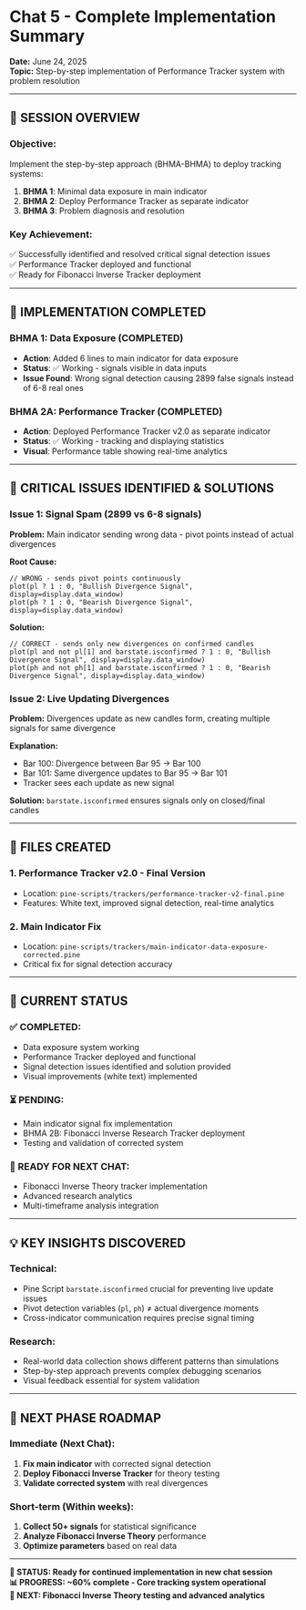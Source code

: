 # Chat 5 - Complete Implementation Summary

**Date:** June 24, 2025  
**Topic:** Step-by-step implementation of Performance Tracker system with problem resolution

---

## 🎯 **SESSION OVERVIEW**

### **Objective:**
Implement the step-by-step approach (ΒΗΜΑ-ΒΗΜΑ) to deploy tracking systems:
1. **ΒΗΜΑ 1**: Minimal data exposure in main indicator
2. **ΒΗΜΑ 2**: Deploy Performance Tracker as separate indicator
3. **ΒΗΜΑ 3**: Problem diagnosis and resolution

### **Key Achievement:**
✅ Successfully identified and resolved critical signal detection issues  
✅ Performance Tracker deployed and functional  
✅ Ready for Fibonacci Inverse Tracker deployment  

---

## 🔧 **IMPLEMENTATION COMPLETED**

### **ΒΗΜΑ 1: Data Exposure (COMPLETED)**
- **Action**: Added 6 lines to main indicator for data exposure
- **Status**: ✅ Working - signals visible in data inputs
- **Issue Found**: Wrong signal detection causing 2899 false signals instead of 6-8 real ones

### **ΒΗΜΑ 2A: Performance Tracker (COMPLETED)**  
- **Action**: Deployed Performance Tracker v2.0 as separate indicator
- **Status**: ✅ Working - tracking and displaying statistics
- **Visual**: Performance table showing real-time analytics

---

## 🚨 **CRITICAL ISSUES IDENTIFIED & SOLUTIONS**

### **Issue 1: Signal Spam (2899 vs 6-8 signals)**

**Problem:** Main indicator sending wrong data - pivot points instead of actual divergences

**Root Cause:** 
```pinescript
// WRONG - sends pivot points continuously
plot(pl ? 1 : 0, "Bullish Divergence Signal", display=display.data_window)
plot(ph ? 1 : 0, "Bearish Divergence Signal", display=display.data_window)
```

**Solution:**
```pinescript
// CORRECT - sends only new divergences on confirmed candles
plot(pl and not pl[1] and barstate.isconfirmed ? 1 : 0, "Bullish Divergence Signal", display=display.data_window)
plot(ph and not ph[1] and barstate.isconfirmed ? 1 : 0, "Bearish Divergence Signal", display=display.data_window)
```

### **Issue 2: Live Updating Divergences**

**Problem:** Divergences update as new candles form, creating multiple signals for same divergence

**Explanation:** 
- Bar 100: Divergence between Bar 95 → Bar 100
- Bar 101: Same divergence updates to Bar 95 → Bar 101  
- Tracker sees each update as new signal

**Solution:** `barstate.isconfirmed` ensures signals only on closed/final candles

---

## 📁 **FILES CREATED**

### **1. Performance Tracker v2.0 - Final Version**
- Location: `pine-scripts/trackers/performance-tracker-v2-final.pine`
- Features: White text, improved signal detection, real-time analytics

### **2. Main Indicator Fix**
- Location: `pine-scripts/trackers/main-indicator-data-exposure-corrected.pine`
- Critical fix for signal detection accuracy

---

## 🎯 **CURRENT STATUS**

### **✅ COMPLETED:**
- Data exposure system working
- Performance Tracker deployed and functional
- Signal detection issues identified and solution provided
- Visual improvements (white text) implemented

### **⏳ PENDING:**
- Main indicator signal fix implementation
- ΒΗΜΑ 2B: Fibonacci Inverse Research Tracker deployment
- Testing and validation of corrected system

### **🎲 READY FOR NEXT CHAT:**
- Fibonacci Inverse Theory tracker implementation
- Advanced research analytics
- Multi-timeframe analysis integration

---

## 💡 **KEY INSIGHTS DISCOVERED**

### **Technical:**
- Pine Script `barstate.isconfirmed` crucial for preventing live update issues
- Pivot detection variables (`pl`, `ph`) ≠ actual divergence moments
- Cross-indicator communication requires precise signal timing

### **Research:**
- Real-world data collection shows different patterns than simulations
- Step-by-step approach prevents complex debugging scenarios
- Visual feedback essential for system validation

---

## 🚀 **NEXT PHASE ROADMAP**

### **Immediate (Next Chat):**
1. **Fix main indicator** with corrected signal detection
2. **Deploy Fibonacci Inverse Tracker** for theory testing
3. **Validate corrected system** with real divergences

### **Short-term (Within weeks):**
1. **Collect 50+ signals** for statistical significance
2. **Analyze Fibonacci Inverse Theory** performance
3. **Optimize parameters** based on real data

---

**🎯 STATUS: Ready for continued implementation in new chat session**  
**📊 PROGRESS: ~60% complete - Core tracking system operational**  
**🔄 NEXT: Fibonacci Inverse Theory testing and advanced analytics**